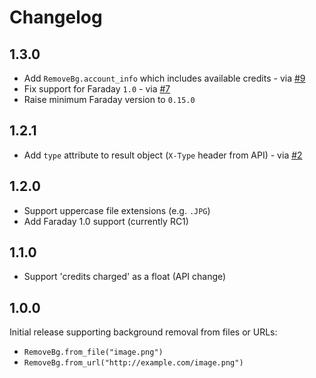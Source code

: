 # Changelog

## 1.3.0

- Add `RemoveBg.account_info` which includes available credits - via [#9](https://github.com/remove-bg/ruby/pull/9)
- Fix support for Faraday `1.0` - via [#7](https://github.com/remove-bg/ruby/pull/7)
- Raise minimum Faraday version to `0.15.0`

## 1.2.1

- Add `type` attribute to result object (`X-Type` header from API) - via [#2](https://github.com/remove-bg/ruby/pull/2)

## 1.2.0

- Support uppercase file extensions (e.g. `.JPG`)
- Add Faraday 1.0 support (currently RC1)

## 1.1.0

- Support 'credits charged' as a float (API change)

## 1.0.0

Initial release supporting background removal from files or URLs:

- `RemoveBg.from_file("image.png")`
- `RemoveBg.from_url("http://example.com/image.png")`
